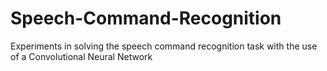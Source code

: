 # Speech-Command-Recognition
Experiments in solving the speech command recognition task with the use of a Convolutional Neural Network
